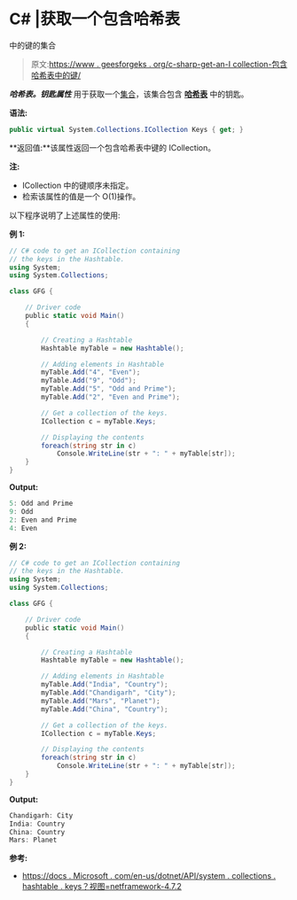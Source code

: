 # C# |获取一个包含哈希表

中的键的集合

> 原文:[https://www . geesforgeks . org/c-sharp-get-an-I collection-包含哈希表中的键/](https://www.geeksforgeeks.org/c-sharp-gets-an-icollection-containing-the-keys-in-the-hashtable/)

***哈希表。钥匙属性*** 用于获取一个[集合](https://docs.microsoft.com/en-us/dotnet/api/system.collections.icollection?view=netframework-4.7.2)，该集合包含 **[哈希表](https://www.geeksforgeeks.org/c-hashtable-class/)** 中的钥匙。

**语法:**

```cs
public virtual System.Collections.ICollection Keys { get; }
```

**返回值:**该属性返回一个包含哈希表中键的 ICollection。

**注:**

*   ICollection 中的键顺序未指定。
*   检索该属性的值是一个 O(1)操作。

以下程序说明了上述属性的使用:

**例 1:**

```cs
// C# code to get an ICollection containing
// the keys in the Hashtable.
using System;
using System.Collections;

class GFG {

    // Driver code
    public static void Main()
    {

        // Creating a Hashtable
        Hashtable myTable = new Hashtable();

        // Adding elements in Hashtable
        myTable.Add("4", "Even");
        myTable.Add("9", "Odd");
        myTable.Add("5", "Odd and Prime");
        myTable.Add("2", "Even and Prime");

        // Get a collection of the keys.
        ICollection c = myTable.Keys;

        // Displaying the contents
        foreach(string str in c)
            Console.WriteLine(str + ": " + myTable[str]);
    }
}
```

**Output:**

```cs
5: Odd and Prime
9: Odd
2: Even and Prime
4: Even

```

**例 2:**

```cs
// C# code to get an ICollection containing
// the keys in the Hashtable.
using System;
using System.Collections;

class GFG {

    // Driver code
    public static void Main()
    {

        // Creating a Hashtable
        Hashtable myTable = new Hashtable();

        // Adding elements in Hashtable
        myTable.Add("India", "Country");
        myTable.Add("Chandigarh", "City");
        myTable.Add("Mars", "Planet");
        myTable.Add("China", "Country");

        // Get a collection of the keys.
        ICollection c = myTable.Keys;

        // Displaying the contents
        foreach(string str in c)
            Console.WriteLine(str + ": " + myTable[str]);
    }
}
```

**Output:**

```cs
Chandigarh: City
India: Country
China: Country
Mars: Planet

```

**参考:**

*   [https://docs . Microsoft . com/en-us/dotnet/API/system . collections . hashtable . keys？视图=netframework-4.7.2](https://docs.microsoft.com/en-us/dotnet/api/system.collections.hashtable.keys?view=netframework-4.7.2)